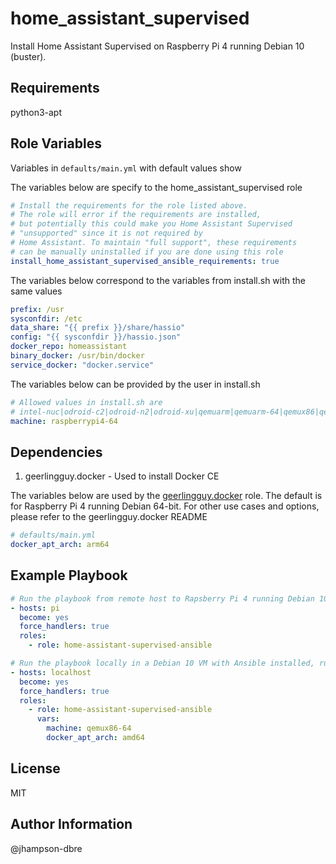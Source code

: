 home_assistant_supervised
=========

Install Home Assistant Supervised on Raspberry Pi 4 running Debian 10 (buster).

Requirements
------------

python3-apt

Role Variables
--------------

Variables in `defaults/main.yml` with default values show

The variables below are specify to the home_assistant_supervised role

```yaml
# Install the requirements for the role listed above.
# The role will error if the requirements are installed,
# but potentially this could make you Home Assistant Supervised
# "unsupported" since it is not required by
# Home Assistant. To maintain "full support", these requirements
# can be manually uninstalled if you are done using this role
install_home_assistant_supervised_ansible_requirements: true
```

The variables below correspond to the variables from install.sh with the same values

```yaml
prefix: /usr
sysconfdir: /etc
data_share: "{{ prefix }}/share/hassio"
config: "{{ sysconfdir }}/hassio.json"
docker_repo: homeassistant
binary_docker: /usr/bin/docker
service_docker: "docker.service"
```

The variables below can be provided by the user in install.sh

```yaml
# Allowed values in install.sh are
# intel-nuc|odroid-c2|odroid-n2|odroid-xu|qemuarm|qemuarm-64|qemux86|qemux86-64|raspberrypi|raspberrypi2|raspberrypi3|raspberrypi4|raspberrypi3-64|raspberrypi4-64|tinker
machine: raspberrypi4-64
```

Dependencies
------------

1. geerlingguy.docker - Used to install Docker CE

The variables below are used by the [geerlingguy.docker](https://github.com/geerlingguy/ansible-role-docker) role. The default is for Raspberry Pi 4 running Debian 64-bit. For other use cases and options, please refer to the geerlingguy.docker README

```yaml
# defaults/main.yml
docker_apt_arch: arm64
```

Example Playbook
----------------

```yaml
# Run the playbook from remote host to Rapsberry Pi 4 running Debian 10 64-bit
- hosts: pi
  become: yes
  force_handlers: true
  roles:
    - role: home-assistant-supervised-ansible
```

```yaml
# Run the playbook locally in a Debian 10 VM with Ansible installed, running in Hyper-V on Windows
- hosts: localhost
  become: yes
  force_handlers: true
  roles:
    - role: home-assistant-supervised-ansible
      vars:
        machine: qemux86-64
        docker_apt_arch: amd64
```

License
-------

MIT

Author Information
------------------

@jhampson-dbre
